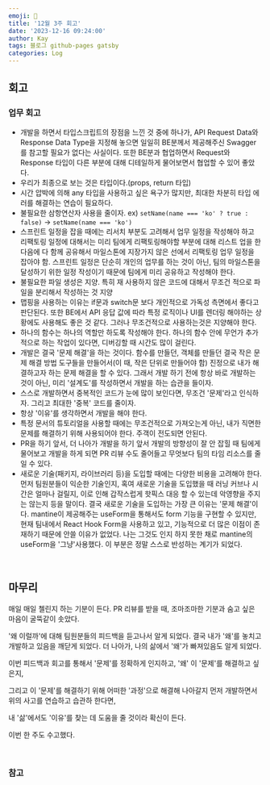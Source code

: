 ```yaml
---
emoji: 👋
title: '12월 3주 회고'
date: '2023-12-16 09:24:00'
author: Kay
tags: 블로그 github-pages gatsby
categories: Log
---
```


## 회고

### 업무 회고

- 개발을 하면서 타입스크립트의 장점을 느낀 것 중에 하나가, API Request Data와 Response Data Type을 지정해 놓으면 일일히 BE분께서 제공해주신 Swagger를 참고할 필요가 없다는 사실이다. 또한 BE분과 협업하면서 Request와 Response 타입이 다른 부분에 대해 디테일하게 물어보면서 협업할 수 있어 좋았다.
- 우리가 최종으로 보는 것은 타입이다.(props, return 타입)
- 시간 압박에 의해 any 타입을 사용하고 싶은 욕구가 많지만, 최대한 차분히 타입 에러를 해결하는 연습이 필요하다.
- 불필요한 삼항연산자 사용을 줄이자. ex) `setName(name === 'ko' ? true : false)` -> `setName(name === 'ko')`
- 스프린트 일정을 잡을 때에는 리서치 부분도 고려해서 업무 일정을 작성해야 하고 리팩토링 일정에 대해서는 미리 팀에게 리팩토링해야할 부분에 대해 리스트 업을 한 다음에 다 함께 공유해서 마일스톤에 지장가지 않은 선에서 리팩토링 업무 일정을 잡아야 함. 스프린트 일정은 단순히 개인의 업무를 하는 것이 아닌, 팀의 마일스톤을 달성하기 위한 일정 작성이기 때문에 팀에게 미리 공유하고 작성해야 한다.
- 불필요한 파일 생성은 지양. 특히 재 사용하지 않은 코드에 대해서 무조건 적으로 파일을 분리해서 작성하는 것 지양
- 맵핑을 사용하는 이유는 if문과 switch문 보다 개인적으로 가독성 측면에서 좋다고 판단된다. 또한 BE에서 API 응답 값에 따라 특정 로직이나 UI를 렌더링 해야하는 상황에도 사용해도 좋은 것 같다. 그러나 무조건적으로 사용하는것은 지양해야 한다.
- 하나의 함수는 하나의 역할만 하도록 작성해야 한다. 하나의 함수 안에 무언가 추가적으로 하는 작업이 있다면, 디버깅할 때 시간도 많이 걸린다.
- 개발은 결국 '문제 해결'을 하는 것이다. 함수를 만들던, 객체를 만들던 결국 작은 문제 해결 방법 도구들을 만들어서(이 때, 작은 단위로 만들어야 함) 진정으로 내가 해결하고자 하는 문제 해결을 할 수 있다. 그래서 개발 하기 전에 항상 바로 개발하는 것이 아닌, 미리 '설계도'를 작성하면서 개발을 하는 습관을 들이자.
- 스스로 개발하면서 중복적인 코드가 눈에 많이 보인다면, 무조건 '문제'라고 인식하자. 그리고 최대한 '중복' 코드를 줄이자.
- 항상 '이유'를 생각하면서 개발을 해야 한다.
- 특정 문서의 튜토리얼을 사용할 때에는 무조건적으로 가져오는게 아닌, 내가 직면한 문제를 해결하기 위해 사용되어야 한다. 주객이 전도되면 안된다.
- PR을 하기 앞서, 더 나아가 개발을 하기 앞서 개발의 방향성이 잘 안 잡힐 때 팀에게 물어보고 개발을 하게 되면 PR 리뷰 수도 줄어들고 무엇보다 팀의 타임 리소스를 줄일 수 있다.
- 새로운 기술(패키지, 라이브러리 등)을 도입할 때에는 다양한 비용을 고려해야 한다. 먼저 팀원분들이 익순한 기술인지, 혹여 새로운 기술을 도입했을 때 러닝 커브나 시간은 얼마나 걸릴지, 이로 인해 갑작스럽게 핫픽스 대응 할 수 있는데 악영향을 주지는 않는지 등을 말이다. 결국 새로운 기술을 도입하는 가장 큰 이유는 '문제 해결'이다. mantine이 제공해주는 useForm을 통해서도 form 기능을 구현할 수 있지만, 현재 팀내에서 React Hook Form을 사용하고 있고, 기능적으로 더 많은 이점이 존재하기 때문에 안쓸 이유가 없었다. 나는 그것도 인지 하지 못한 채로 mantine의 useForm을 '그냥'사용했다. 이 부분은 정말 스스로 반성하는 계기가 되었다.

<br>

## 마무리

매일 매일 첼린지 하는 기분이 든다.
PR 리뷰를 받을 때, 조마조마한 기분과 숨고 싶은 마음이 굴뚝같이 솟았다.

'왜 이럴까'에 대해 팀원분들의 피드백을 듣고나서 알게 되었다. 결국 내가 '왜'를 놓치고 개발하고 있음을 깨닫게 되었다.
더 나아가, 나의 삶에서 '왜'가 빠져있음도 알게 되었다.

이번 피드백과 회고를 통해서 '문제'를 정확하게 인지하고, '왜' 이 '문제'를 해결하고 싶은지,

그리고 이 '문제'를 해결하기 위해 어떠한 '과정'으로 해결해 나아갈지 먼저 개발하면서 위의 사고를 연습하고 습관하 한다면,

내 '삶'에서도 '이유'를 찾는 데 도움을 줄 것이라 확신이 든다.

이번 한 주도 수고했다.

<br>

### 참고

```toc

```
